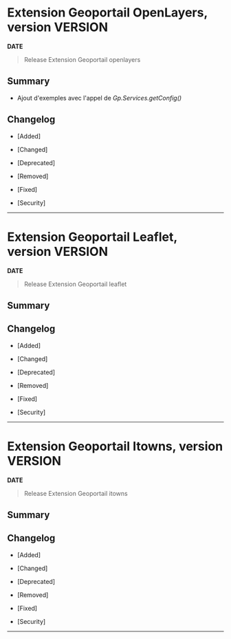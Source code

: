 

# Extension Geoportail OpenLayers, version __VERSION__

**__DATE__**
> Release Extension Geoportail openlayers

## Summary

- Ajout d'exemples avec l'appel de *Gp.Services.getConfig()*

## Changelog

* [Added]

* [Changed]

* [Deprecated]

* [Removed]

* [Fixed]

* [Security]

---




# Extension Geoportail Leaflet, version __VERSION__

**__DATE__**
> Release Extension Geoportail leaflet

## Summary

## Changelog

* [Added]

* [Changed]

* [Deprecated]

* [Removed]

* [Fixed]

* [Security]

---



# Extension Geoportail Itowns, version __VERSION__

**__DATE__**
> Release Extension Geoportail itowns

## Summary

## Changelog

* [Added]

* [Changed]

* [Deprecated]

* [Removed]

* [Fixed]

* [Security]

---
